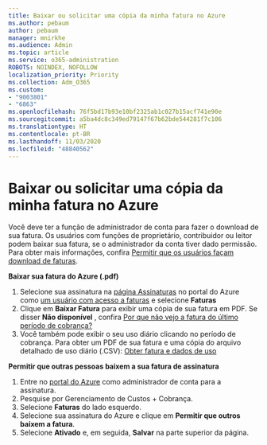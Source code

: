 ```yaml
---
title: Baixar ou solicitar uma cópia da minha fatura no Azure
ms.author: pebaum
author: pebaum
manager: mnirkhe
ms.audience: Admin
ms.topic: article
ms.service: o365-administration
ROBOTS: NOINDEX, NOFOLLOW
localization_priority: Priority
ms.collection: Adm_O365
ms.custom:
- "9003801"
- "6863"
ms.openlocfilehash: 76f5bd17b93e10bf2325ab1c027b15acf741e90e
ms.sourcegitcommit: a5ba4dc8c349ed79147f67b62bde544281f7c106
ms.translationtype: HT
ms.contentlocale: pt-BR
ms.lasthandoff: 11/03/2020
ms.locfileid: "48840562"
---
```

# <a name="download-or-request-a-copy-of-my-bill-in-azure"></a>Baixar ou solicitar uma cópia da minha fatura no Azure

Você deve ter a função de administrador de conta para fazer o download de sua fatura. Os usuários com funções de proprietário, contribuidor ou leitor podem baixar sua fatura, se o administrador da conta tiver dado permissão. Para obter mais informações, confira [Permitir que os usuários façam download de faturas](https://docs.microsoft.com/azure/cost-management-billing/manage/manage-billing-access#opt-in).

**Baixar sua fatura do Azure (.pdf)**

1. Selecione sua assinatura na [página Assinaturas](https://portal.azure.com/#blade/Microsoft_Azure_Billing/SubscriptionsBlade) no portal do Azure como [um usuário com acesso a faturas](https://docs.microsoft.com/azure/cost-management-billing/manage/manage-billing-access?WT.mc_id=Portal-Microsoft_Azure_Support) e selecione **Faturas**
2. Clique em **Baixar Fatura** para exibir uma cópia de sua fatura em PDF. Se disser **Não disponível** , confira [Por que não vejo a fatura do último período de cobrança?](https://docs.microsoft.com/azure/cost-management-billing/manage/download-azure-invoice-daily-usage-date?WT.mc_id=Portal-Microsoft_Azure_Support#noinvoice)
3. Você também pode exibir o seu uso diário clicando no período de cobrança. Para obter um PDF de sua fatura e uma cópia do arquivo detalhado de uso diário (.CSV): [Obter fatura e dados de uso](https://docs.microsoft.com/azure/cost-management-billing/manage/download-azure-invoice-daily-usage-date?WT.mc_id=Portal-Microsoft_Azure_Support)  

**Permitir que outras pessoas baixem a sua fatura de assinatura**

1. Entre no [portal do Azure](https://portal.azure.com/) como administrador de conta para a assinatura.
2. Pesquise por Gerenciamento de Custos + Cobrança.
3. Selecione **Faturas** do lado esquerdo.
4. Selecione sua assinatura do Azure e clique em **Permitir que outros baixem a fatura**.
5. Selecione **Ativado** e, em seguida, **Salvar** na parte superior da página.
